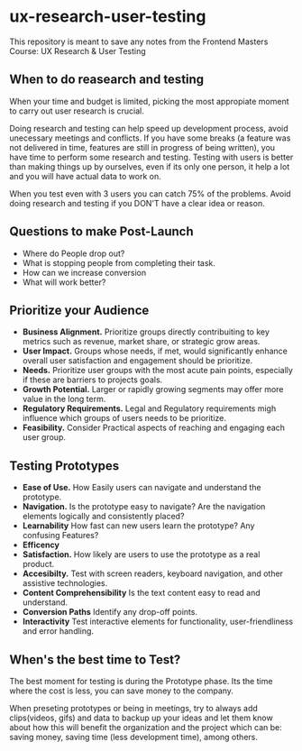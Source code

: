 # ux-research-user-testing
This repository is meant to save any notes from the Frontend Masters Course: UX Research & User Testing


## When to do reasearch and testing
When your time and budget is limited, picking the most appropiate moment to carry out user
research is crucial.

Doing research and testing can help speed up development process, avoid unecessary meetings and conflicts.
If you have some breaks (a feature was not delivered in time, features are still in progress of being written), you
have time to perform some research and testing.
Testing with users is better than making things up by ourselves, even if its only one person, it help a lot and
you will have actual data to work on.

When you test even with 3 users you can catch 75% of the problems.
Avoid doing research and testing if you DON'T have a clear idea or reason.

## Questions to make Post-Launch
- Where do People drop out?
- What is stopping people from completing their task.
- How can we increase conversion
- What will work better?

## Prioritize your Audience
- **Business Alignment.** Prioritize groups directly contribuiting to key metrics such as revenue, market share, or strategic grow areas.
- **User Impact.** Groups whose needs, if met, would significantly enhance overall user satisfaction and engagement should be prioritize.
- **Needs.** Prioritize user groups with the most acute pain points, especially if these are barriers to projects goals.
- **Growth Potential.** Larger or rapidly growing segments may offer more value in the long term.
- **Regulatory Requirements.** Legal and Regulatory requirements migh influence which groups of users needs to be prioritize.
- **Feasibility.** Consider Practical aspects of reaching and engaging each user group.  


## Testing Prototypes
- **Ease of Use.** How Easily users can navigate and understand the prototype.
- **Navigation.** Is the prototype easy to navigate? Are the navigation elements logically and consistently placed?
- **Learnability** How fast can new users learn the prototype? Any confusing Features?
- **Efficency**
- **Satisfaction.** How likely are users to use the prototype as a real product.
- **Accesibilty.** Test with screen readers, keyboard navigation, and other assistive technologies.
- **Content Comprehensibility** Is the text content easy to read and understand.
- **Conversion Paths** Identify any drop-off points.
- **Interactivity** Test interactive elements for functionality, user-friendliness and error handling.

## When's the best time to Test?
The best moment for testing is during the Prototype phase. Its the time where the cost is less, you can save money to the company.

When preseting prototypes or being in meetings, try to always add clips(videos, gifs) and data to backup up your ideas and let them
know about how this will benefit the organization and the project which can be: saving money, saving time (less development time), among
others.